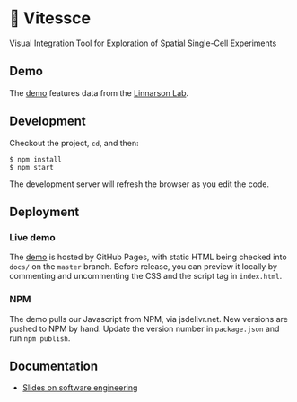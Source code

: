 # 🚄  Vitessce

Visual Integration Tool for Exploration of Spatial Single-Cell Experiments

## Demo

The [demo](https://hms-dbmi.github.io/vitessce/) features data from
the [Linnarson Lab](http://linnarssonlab.org/osmFISH/availability/).

## Development

Checkout the project, `cd`, and then:

```
$ npm install
$ npm start
```

The development server will refresh the browser as you edit the code.

## Deployment

### Live demo

The [demo](https://hms-dbmi.github.io/vitessce/) is hosted by
GitHub Pages, with static HTML being checked into `docs/` on the
`master` branch. Before release, you can preview it locally
by commenting and uncommenting the CSS and the script tag in `index.html`.

### NPM

The demo pulls our Javascript from NPM, via jsdelivr.net.
New versions are pushed to NPM by hand:
Update the version number in `package.json` and run `npm publish`.

## Documentation

- [Slides on software engineering](https://docs.google.com/presentation/d/1uW3J83LYaa67M9ZKe15AQw_h06QiFJBzpBickbRFcCY)
